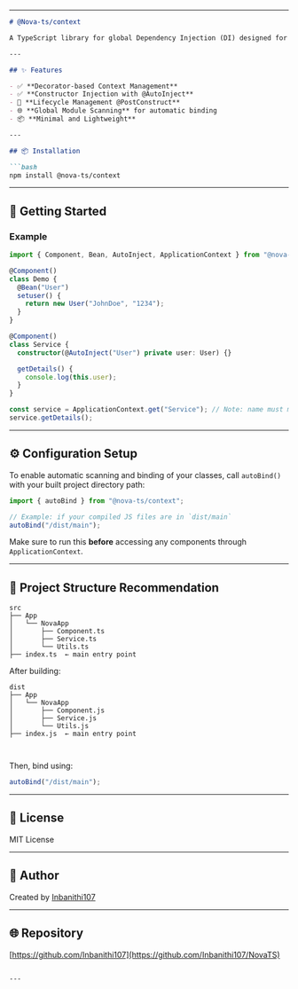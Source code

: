 
---

````markdown
# @Nova-ts/context

A TypeScript library for global Dependency Injection (DI) designed for scalable and modular applications. Built with decorators and constructor injection support, it provides a powerful, easy-to-use mechanism for managing dependencies across your TypeScript projects.

---

## ✨ Features

- ✅ **Decorator-based Context Management**  
- ✅ **Constructor Injection with @AutoInject**  
- 🔄 **Lifecycle Management @PostConstruct**  
- 🌐 **Global Module Scanning** for automatic binding  
- 📦 **Minimal and Lightweight**

---

## 📦 Installation

```bash
npm install @nova-ts/context
````

---

## 🚀 Getting Started

### Example

```ts
import { Component, Bean, AutoInject, ApplicationContext } from "@nova-ts/context";

@Component()
class Demo {
  @Bean("User")
  setuser() {
    return new User("JohnDoe", "1234");
  }
}

@Component()
class Service {
  constructor(@AutoInject("User") private user: User) {}

  getDetails() {
    console.log(this.user);
  }
}

const service = ApplicationContext.get("Service"); // Note: name must match class name
service.getDetails();
```

---

## ⚙️ Configuration Setup

To enable automatic scanning and binding of your classes, call `autoBind()` with your built project directory path:

```ts
import { autoBind } from "@nova-ts/context";

// Example: if your compiled JS files are in `dist/main`
autoBind("/dist/main");
```

Make sure to run this **before** accessing any components through `ApplicationContext`.

---

## 📁 Project Structure Recommendation

```
src
├── App
│   └── NovaApp
│       ├── Component.ts
│       ├── Service.ts
│       └── Utils.ts
├── index.ts  ← main entry point

```

After building:

```
dist
├── App
│   └── NovaApp
│       ├── Component.js
│       ├── Service.js
│       └── Utils.js
├── index.js  ← main entry point

        
```

Then, bind using:

```ts
autoBind("/dist/main");
```

---

## 📝 License

MIT License

---

## 👤 Author

Created by [Inbanithi107](https://github.com/Inbanithi107)

---

## 🌐 Repository

[https://github.com/Inbanithi107](https://github.com/Inbanithi107/NovaTS)

```

---


```
